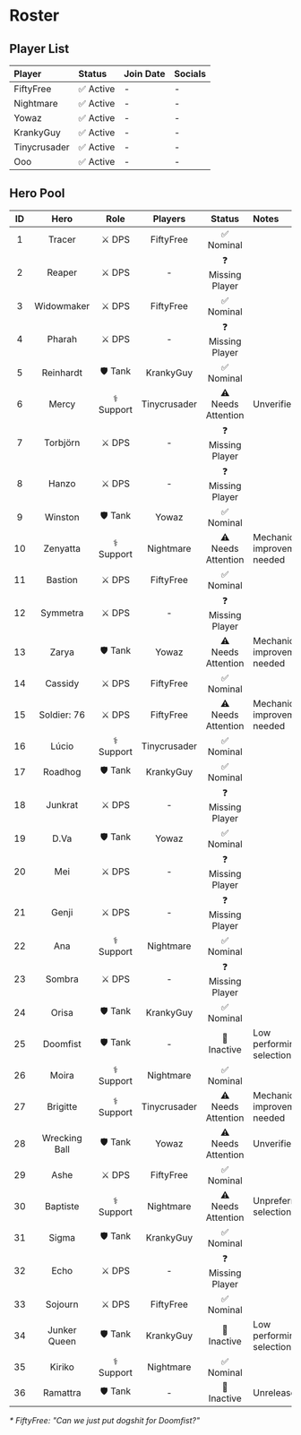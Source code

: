# Roster

## Player List

| Player       | Status    | Join Date | Socials |
| :----------- | :-------- | :-------- | :------ |
| FiftyFree    | ✅ Active | -         | -       |
| Nightmare    | ✅ Active | -         | -       |
| Yowaz        | ✅ Active | -         | -       |
| KrankyGuy    | ✅ Active | -         | -       |
| Tinycrusader | ✅ Active | -         | -       |
| Ooo          | ✅ Active | -         | -       |

## Hero Pool

| ID  |     Hero      |    Role    |   Players    |       Status       | Notes                         |
| :-: | :-----------: | :--------: | :----------: | :----------------: | :---------------------------- |
|  1  |    Tracer     |   ⚔️ DPS   |  FiftyFree   |     ✅ Nominal     |                               |
|  2  |    Reaper     |   ⚔️ DPS   |      -       | ❓ Missing Player  |                               |
|  3  |  Widowmaker   |   ⚔️ DPS   |  FiftyFree   |     ✅ Nominal     |                               |
|  4  |    Pharah     |   ⚔️ DPS   |      -       | ❓ Missing Player  |                               |
|  5  |   Reinhardt   |  🛡️ Tank   |  KrankyGuy   |     ✅ Nominal     |                               |
|  6  |     Mercy     | ⚕️ Support | Tinycrusader | ⚠️ Needs Attention | Unverified                    |
|  7  |   Torbjörn    |   ⚔️ DPS   |      -       | ❓ Missing Player  |                               |
|  8  |     Hanzo     |   ⚔️ DPS   |      -       | ❓ Missing Player  |                               |
|  9  |    Winston    |  🛡️ Tank   |    Yowaz     |     ✅ Nominal     |                               |
| 10  |   Zenyatta    | ⚕️ Support |  Nightmare   | ⚠️ Needs Attention | Mechanical improvement needed |
| 11  |    Bastion    |   ⚔️ DPS   |  FiftyFree   |     ✅ Nominal     |                               |
| 12  |   Symmetra    |   ⚔️ DPS   |      -       | ❓ Missing Player  |                               |
| 13  |     Zarya     |  🛡️ Tank   |    Yowaz     | ⚠️ Needs Attention | Mechanical improvement needed |
| 14  |    Cassidy    |   ⚔️ DPS   |  FiftyFree   |     ✅ Nominal     |                               |
| 15  |  Soldier: 76  |   ⚔️ DPS   |  FiftyFree   | ⚠️ Needs Attention | Mechanical improvement needed |
| 16  |     Lúcio     | ⚕️ Support | Tinycrusader |     ✅ Nominal     |                               |
| 17  |    Roadhog    |  🛡️ Tank   |  KrankyGuy   |     ✅ Nominal     |                               |
| 18  |    Junkrat    |   ⚔️ DPS   |      -       | ❓ Missing Player  |                               |
| 19  |     D.Va      |  🛡️ Tank   |    Yowaz     |     ✅ Nominal     |                               |
| 20  |      Mei      |   ⚔️ DPS   |      -       | ❓ Missing Player  |                               |
| 21  |     Genji     |   ⚔️ DPS   |      -       | ❓ Missing Player  |                               |
| 22  |      Ana      | ⚕️ Support |  Nightmare   |     ✅ Nominal     |                               |
| 23  |    Sombra     |   ⚔️ DPS   |      -       | ❓ Missing Player  |                               |
| 24  |     Orisa     |  🛡️ Tank   |  KrankyGuy   |     ✅ Nominal     |                               |
| 25  |   Doomfist    |  🛡️ Tank   |      -       |    🚫 Inactive     | Low performing selection\*    |
| 26  |     Moira     | ⚕️ Support |  Nightmare   |     ✅ Nominal     |                               |
| 27  |   Brigitte    | ⚕️ Support | Tinycrusader | ⚠️ Needs Attention | Mechanical improvement needed |
| 28  | Wrecking Ball |  🛡️ Tank   |    Yowaz     | ⚠️ Needs Attention | Unverified                    |
| 29  |     Ashe      |   ⚔️ DPS   |  FiftyFree   |     ✅ Nominal     |                               |
| 30  |   Baptiste    | ⚕️ Support |  Nightmare   | ⚠️ Needs Attention | Unpreferred selection         |
| 31  |     Sigma     |  🛡️ Tank   |  KrankyGuy   |     ✅ Nominal     |                               |
| 32  |     Echo      |   ⚔️ DPS   |      -       | ❓ Missing Player  |                               |
| 33  |    Sojourn    |   ⚔️ DPS   |  FiftyFree   |     ✅ Nominal     |                               |
| 34  | Junker Queen  |  🛡️ Tank   |  KrankyGuy   |    🚫 Inactive     | Low performing selection      |
| 35  |    Kiriko     | ⚕️ Support |  Nightmare   |     ✅ Nominal     |                               |
| 36  |   Ramattra    |  🛡️ Tank   |      -       |    🚫 Inactive     | Unreleased                    |

_\* FiftyFree: "Can we just put dogshit for Doomfist?"_
